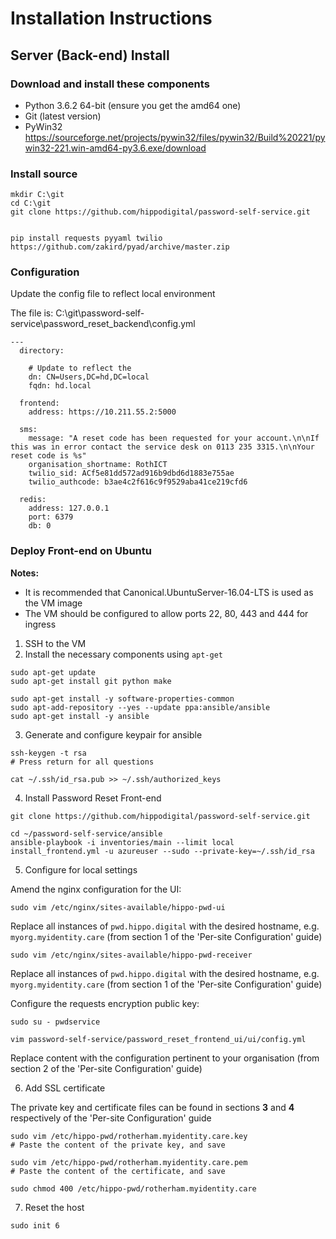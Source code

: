 # Installation Instructions

## Server (Back-end) Install

### Download and install these components

* Python 3.6.2 64-bit (ensure you get the amd64 one)
* Git (latest version)
* PyWin32 https://sourceforge.net/projects/pywin32/files/pywin32/Build%20221/pywin32-221.win-amd64-py3.6.exe/download


### Install source

````
mkdir C:\git
cd C:\git
git clone https://github.com/hippodigital/password-self-service.git


pip install requests pyyaml twilio https://github.com/zakird/pyad/archive/master.zip
````

### Configuration

Update the config file to reflect local environment

The file is: C:\git\password-self-service\password_reset_backend\config.yml

````
---
  directory:

    # Update to reflect the
    dn: CN=Users,DC=hd,DC=local
    fqdn: hd.local

  frontend:
    address: https://10.211.55.2:5000

  sms:
    message: "A reset code has been requested for your account.\n\nIf this was in error contact the service desk on 0113 235 3315.\n\nYour reset code is %s"
    organisation_shortname: RothICT
    twilio_sid: ACf5e81dd572ad916b9dbd6d1883e755ae
    twilio_authcode: b3ae4c2f616c9f9529aba41ce219cfd6

  redis:
    address: 127.0.0.1
    port: 6379
    db: 0
````

### Deploy Front-end on Ubuntu

**Notes:**

* It is recommended that Canonical.UbuntuServer-16.04-LTS is used as the VM image
* The VM should be configured to allow ports 22, 80, 443 and 444 for ingress

1. SSH to the VM
2. Install the necessary components using `apt-get`

````
sudo apt-get update
sudo apt-get install git python make

sudo apt-get install -y software-properties-common
sudo apt-add-repository --yes --update ppa:ansible/ansible
sudo apt-get install -y ansible
````
3. Generate and configure keypair for ansible

````
ssh-keygen -t rsa
# Press return for all questions

cat ~/.ssh/id_rsa.pub >> ~/.ssh/authorized_keys
````

4. Install Password Reset Front-end

````
git clone https://github.com/hippodigital/password-self-service.git

cd ~/password-self-service/ansible
ansible-playbook -i inventories/main --limit local install_frontend.yml -u azureuser --sudo --private-key=~/.ssh/id_rsa
````

5. Configure for local settings

Amend the nginx configuration for the UI:

````
sudo vim /etc/nginx/sites-available/hippo-pwd-ui
````

Replace all instances of `pwd.hippo.digital` with the desired hostname, e.g. `myorg.myidentity.care` (from section 1 of the 'Per-site Configuration' guide)

````
sudo vim /etc/nginx/sites-available/hippo-pwd-receiver
````

Replace all instances of `pwd.hippo.digital` with the desired hostname, e.g. `myorg.myidentity.care` (from section 1 of the 'Per-site Configuration' guide)

Configure the requests encryption public key:

````
sudo su - pwdservice

vim password-self-service/password_reset_frontend_ui/ui/config.yml
````

Replace content with the configuration pertinent to your organisation (from section 2 of the 'Per-site Configuration' guide)

6. Add SSL certificate

The private key and certificate files can be found in sections **3** and **4** respectively of the 'Per-site Configuration' guide

````
sudo vim /etc/hippo-pwd/rotherham.myidentity.care.key
# Paste the content of the private key, and save

sudo vim /etc/hippo-pwd/rotherham.myidentity.care.pem
# Paste the content of the certificate, and save

sudo chmod 400 /etc/hippo-pwd/rotherham.myidentity.care
````

7. Reset the host

````
sudo init 6
````
